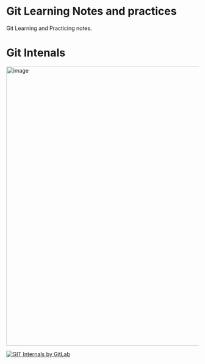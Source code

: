 # Git Learning Notes and practices
Git Learning and Practicing notes.

# Git Intenals

<img width="753" height="731" alt="image" src="https://github.com/user-attachments/assets/1577cf0a-5c0a-4da1-8023-17a71cdc0e50" />

[![GIT Internals by GitLab](https://img.youtube.com/vi/YOUTUBE_VIDEO_ID_HERE/0.jpg)](https://www.youtube.com/watch?v=P6jD966jzlk)

